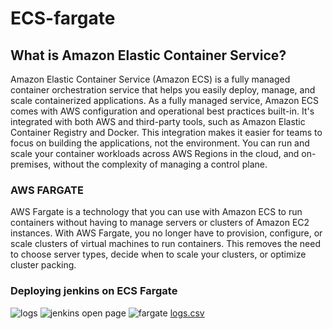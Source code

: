 # ECS-fargate

## What is Amazon Elastic Container Service?
Amazon Elastic Container Service (Amazon ECS) is a fully managed container orchestration service that helps you easily deploy, manage, and scale containerized applications. As a fully managed service, Amazon ECS comes with AWS configuration and operational best practices built-in. It's integrated with both AWS and third-party tools, such as Amazon Elastic Container Registry and Docker. This integration makes it easier for teams to focus on building the applications, not the environment. You can run and scale your container workloads across AWS Regions in the cloud, and on-premises, without the complexity of managing a control plane.

### AWS FARGATE
AWS Fargate is a technology that you can use with Amazon ECS to run containers without having to manage servers or clusters of Amazon EC2 instances. With AWS Fargate, you no longer have to provision, configure, or scale clusters of virtual machines to run containers. This removes the need to choose server types, decide when to scale your clusters, or optimize cluster packing.

### Deploying jenkins on ECS Fargate

![logs](https://github.com/Nidhidevops/ECS-fargate/assets/140115299/bd1879e2-20c5-443e-a43c-7273f4758e31)
![jenkins open page](https://github.com/Nidhidevops/ECS-fargate/assets/140115299/45f779a1-591a-424f-a1f9-3a8bc1dbcba5)
![fargate](https://github.com/Nidhidevops/ECS-fargate/assets/140115299/82874f5e-21ac-42fd-a122-b18c9d9d7e27)
[logs.csv](https://github.com/Nidhidevops/ECS-fargate/files/12838665/logs.csv)
